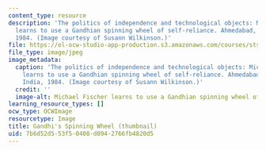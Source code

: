 ```yaml
---
content_type: resource
description: 'The politics of independence and technological objects: Michael Fischer
  learns to use a Gandhian spinning wheel of self-reliance. Ahmedabad, Gujurat, India,
  1984. (Image courtesy of Susann Wilkinson.)'
file: https://ol-ocw-studio-app-production.s3.amazonaws.com/courses/sts-360-ethnography-spring-2003/7b6d52d553f50408d0942766fb4820d5_sts-360s03-th.jpg
file_type: image/jpeg
image_metadata:
  caption: 'The politics of independence and technological objects: Michael Fischer
    learns to use a Gandhian spinning wheel of self-reliance. Ahmedabad, Gujurat,
    India, 1984. (Image courtesy of Susann Wilkinson.)'
  credit: ''
  image-alt: Michael Fischer learns to use a Gandhian spinning wheel of self-reliance.
learning_resource_types: []
ocw_type: OCWImage
resourcetype: Image
title: Gandhi's Spinning Wheel (thumbnail)
uid: 7b6d52d5-53f5-0408-d094-2766fb4820d5
---
```

